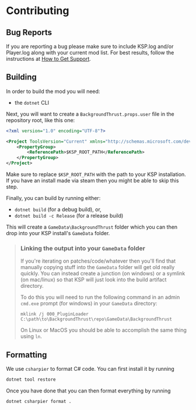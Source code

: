# Contributing

## Bug Reports
If you are reporting a bug please make sure to include KSP.log and/or Player.log
along with your current mod list. For best results, follow the instructions at
[How to Get Support][0].

[0]: https://forum.kerbalspaceprogram.com/topic/163863-how-to-get-support/


## Building
In order to build the mod you will need:
- the `dotnet` CLI

Next, you will want to create a `BackgroundThrust.props.user` file
in the repository root, like this one:
```xml
<?xml version="1.0" encoding="UTF-8"?>

<Project ToolsVersion="Current" xmlns="http://schemas.microsoft.com/developer/msbuild/2003">
    <PropertyGroup>
        <ReferencePath>$KSP_ROOT_PATH</ReferencePath>
    </PropertyGroup>
</Project>
```

Make sure to replace `$KSP_ROOT_PATH` with the path to your KSP installation.
If you have an install made via steam then you might be able to skip this step.

Finally, you can build by running either:
- `dotnet build` (for a debug build), or,
- `dotnet build -c Release` (for a release build)

This will create a `GameData\BackgroundThrust` folder which you can then drop
into your KSP install's `GameData` folder.

> ### Linking the output into your `GameData` folder
> If you're iterating on patches/code/whatever then you'll find that manually
> copying stuff into the `GameData` folder will get old really quickly. You can
> instead create a junction (on windows) or a symlink (on mac/linux) so that
> KSP will just look into the build artifact directory.
>
> To do this you will need to run the following command in an admin `cmd.exe`
> prompt (for windows) in your `GameData` directory:
> ```batch
> mklink /j 000_PluginLoader C:\path\to\BackgroundThrust\repo\GameData\BackgroundThrust
> ```
>
> On Linux or MacOS you should be able to accomplish the same thing using `ln`.

## Formatting
We use `csharpier` to format C# code. You can first install it by running
```sh
dotnet tool restore
```

Once you have done that you can then format everything by running
```sh
dotnet csharpier format .
```
